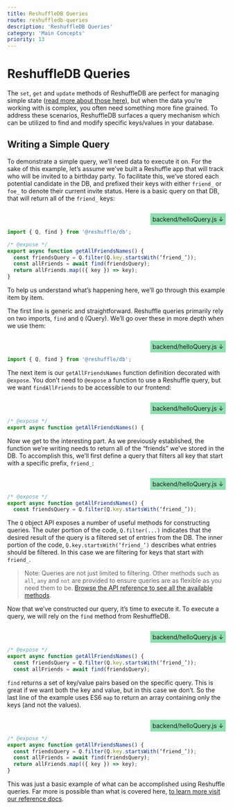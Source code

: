 ```yaml
---
title: ReshuffleDB Queries
route: reshuffledb-queries
description: 'ReshuffleDB Queries'
category: 'Main Concepts'
priority: 13
---
```


# ReshuffleDB Queries 

The `set`, `get` and `update` methods of ReshuffleDB are perfect for managing simple state ([read more about those here](https://dev.reshuffle.app/building-the-hello-reshuffle-backend)), but when the data you’re working with is complex, you often need something more fine grained. To address these scenarios, ReshuffleDB surfaces a query mechanism which can be utilized to find and modify specific keys/values in your database.

## Writing a Simple Query

To demonstrate a simple query, we’ll need data to execute it on. For the sake of this example, let’s assume we’ve built a Reshuffle app that will track who will be invited to a birthday party. To facilitate this, we’ve stored each potential candidate in the DB, and prefixed their keys with either `friend_` or `foe_` to denote their current invite status. Here is a basic query on that DB, that will return all of the `friend_` keys:

<br />

<div style="text-align: right;"><span style="padding: 1%; background-color: rgba(35, 191, 98, 0.5)"> backend/helloQuery.js ↓</span></div>

```js
import { Q, find } from '@reshuffle/db';

/* @expose */
export async function getAllFriendsNames() {
  const friendsQuery = Q.filter(Q.key.startsWith(‘friend_’));
  const allFriends = await find(friendsQuery);
  return allFriends.map(({ key }) => key);
}
```

To help us understand what’s happening here, we’ll go through this example item by item. 


The first line is generic and straightforward. Reshuffle queries primarily rely on two imports, `find` and `Q` (Query). We’ll go over these in more depth when we use them:

<br />

<div style="text-align: right;"><span style="padding: 1%; background-color: rgba(35, 191, 98, 0.5)"> backend/helloQuery.js ↓</span></div>

```js
import { Q, find } from '@reshuffle/db';
```

The next item is our `getAllFriendsNames` function definition decorated with `@expose`. You don’t need to `@expose` a function to use a Reshuffle query, but we want `findAllFriends` to be accessible to our frontend:
 
<br />

<div style="text-align: right;"><span style="padding: 1%; background-color: rgba(35, 191, 98, 0.5)"> backend/helloQuery.js ↓</span></div>

```js
/* @expose */
export async function getAllFriendsNames() {
```

Now we get to the interesting part. As we previously established, the function we’re writing needs to return all of the “friends” we’ve stored in the DB. To accomplish this, we’ll first define a query that filters all key that start with a specific prefix, `friend_`:

<br />

<div style="text-align: right;"><span style="padding: 1%; background-color: rgba(35, 191, 98, 0.5)"> backend/helloQuery.js ↓</span></div>

```js
/* @expose */
export async function getAllFriendsNames() {
  const friendsQuery = Q.filter(Q.key.startsWith(‘friend_’));
```

The `Q` object API exposes a number of useful methods for constructing queries. The outer portion of the code, `Q.filter(...)` indicates that the desired result of the query is a filtered set of entries from the DB. The inner portion of the code, `Q.key.startsWith(‘friend_’)` describes what entries should be filtered. In this case we are filtering for keys that start with `friend_`.

> Note: Queries are not just limited to filtering. Other methods such as `all`, `any` and `not` are provided to ensure queries are as flexible as you need them to be. [Browse the API reference to see all the available methods](https://dev-docs.reshuffle.com/classes/_query_.query.html).

Now that we’ve constructed our query, it’s time to execute it. To execute a query, we will rely on the `find` method from ReshuffleDB.

<br />

<div style="text-align: right;"><span style="padding: 1%; background-color: rgba(35, 191, 98, 0.5)"> backend/helloQuery.js ↓</span></div>

```js
/* @expose */
export async function getAllFriendsNames() {
  const friendsQuery = Q.filter(Q.key.startsWith(‘friend_’));
  const allFriends = await find(friendsQuery);
```

`find` returns a set of key/value pairs based on the specific query. This is great if we want both the key and value, but in this case we don’t. So the last line of the example uses ES6 `map` to return an array containing only the keys (and not the values).

<br />

<div style="text-align: right;"><span style="padding: 1%; background-color: rgba(35, 191, 98, 0.5)"> backend/helloQuery.js ↓</span></div>

```js
/* @expose */
export async function getAllFriendsNames() {
  const friendsQuery = Q.filter(Q.key.startsWith(‘friend_’));
  const allFriends = await find(friendsQuery);
  return allFriends.map(({ key }) => key);
}
```

This was just a basic example of what can be accomplished using Reshuffle queries. Far more is possible than what is covered here, [to learn more visit our reference docs](https://dev-docs.reshuffle.com/classes/_query_.query.html).

<br />
<br />
